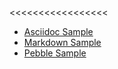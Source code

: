 <<<<<<<<<<<<<<<<<
- [Asciidoc Sample](asciidoctor.ad)
- [Markdown Sample](markdown.md)
- [Pebble Sample](pebble.peb)

